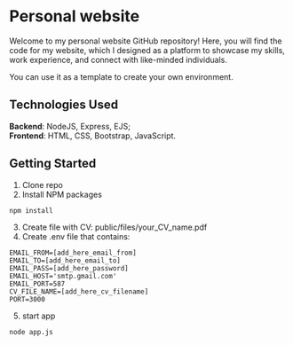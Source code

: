 # Personal website

Welcome to my personal website GitHub repository! Here, you will find the code for my website, which I designed as a platform to showcase my skills, work experience, and connect with like-minded individuals. 

You can use it as a template to create your own environment.

## Technologies Used
**Backend**: NodeJS, Express, EJS;  
**Frontend**: HTML, CSS, Bootstrap, JavaScript. 

## Getting Started
1. Clone repo 
2. Install NPM packages
```
npm install
```
3. Create file with CV: public/files/your_CV_name.pdf
4. Create .env file that contains:
```
EMAIL_FROM=[add_here_email_from]
EMAIL_TO=[add_here_email_to]
EMAIL_PASS=[add_here_password]
EMAIL_HOST='smtp.gmail.com'
EMAIL_PORT=587
CV_FILE_NAME=[add_here_cv_filename]
PORT=3000
```

5. start app
```
node app.js
```
